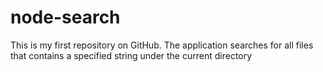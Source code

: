 # node-search
This is my first repository on GitHub.
The application searches for all files that contains a specified string under the current directory
